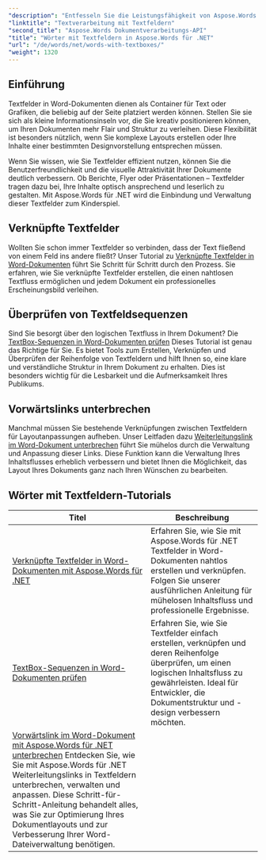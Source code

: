 ```yaml
---
"description": "Entfesseln Sie die Leistungsfähigkeit von Aspose.Words für .NET mit diesen ausführlichen Tutorials zur Arbeit mit Textfeldern und zur Verbesserung des Dokumentdesigns und der Funktionalität."
"linktitle": "Textverarbeitung mit Textfeldern"
"second_title": "Aspose.Words Dokumentverarbeitungs-API"
"title": "Wörter mit Textfeldern in Aspose.Words für .NET"
"url": "/de/words/net/words-with-textboxes/"
"weight": 1320
---
```


## Einführung

Textfelder in Word-Dokumenten dienen als Container für Text oder Grafiken, die beliebig auf der Seite platziert werden können. Stellen Sie sie sich als kleine Informationsinseln vor, die Sie kreativ positionieren können, um Ihren Dokumenten mehr Flair und Struktur zu verleihen. Diese Flexibilität ist besonders nützlich, wenn Sie komplexe Layouts erstellen oder Ihre Inhalte einer bestimmten Designvorstellung entsprechen müssen.

Wenn Sie wissen, wie Sie Textfelder effizient nutzen, können Sie die Benutzerfreundlichkeit und die visuelle Attraktivität Ihrer Dokumente deutlich verbessern. Ob Berichte, Flyer oder Präsentationen – Textfelder tragen dazu bei, Ihre Inhalte optisch ansprechend und leserlich zu gestalten. Mit Aspose.Words für .NET wird die Einbindung und Verwaltung dieser Textfelder zum Kinderspiel.

## Verknüpfte Textfelder

Wollten Sie schon immer Textfelder so verbinden, dass der Text fließend von einem Feld ins andere fließt? Unser Tutorial zu [Verknüpfte Textfelder in Word-Dokumenten](./linked-text-boxes/) führt Sie Schritt für Schritt durch den Prozess. Sie erfahren, wie Sie verknüpfte Textfelder erstellen, die einen nahtlosen Textfluss ermöglichen und jedem Dokument ein professionelles Erscheinungsbild verleihen.

## Überprüfen von Textfeldsequenzen

Sind Sie besorgt über den logischen Textfluss in Ihrem Dokument? Die [TextBox-Sequenzen in Word-Dokumenten prüfen](./textbox-sequences-check/) Dieses Tutorial ist genau das Richtige für Sie. Es bietet Tools zum Erstellen, Verknüpfen und Überprüfen der Reihenfolge von Textfeldern und hilft Ihnen so, eine klare und verständliche Struktur in Ihrem Dokument zu erhalten. Dies ist besonders wichtig für die Lesbarkeit und die Aufmerksamkeit Ihres Publikums.

## Vorwärtslinks unterbrechen

Manchmal müssen Sie bestehende Verknüpfungen zwischen Textfeldern für Layoutanpassungen aufheben. Unser Leitfaden dazu [Weiterleitungslink im Word-Dokument unterbrechen](./break-forward-link/) führt Sie mühelos durch die Verwaltung und Anpassung dieser Links. Diese Funktion kann die Verwaltung Ihres Inhaltsflusses erheblich verbessern und bietet Ihnen die Möglichkeit, das Layout Ihres Dokuments ganz nach Ihren Wünschen zu bearbeiten.

## Wörter mit Textfeldern-Tutorials
| Titel | Beschreibung |
| --- | --- |
| [Verknüpfte Textfelder in Word-Dokumenten mit Aspose.Words für .NET](./linked-text-boxes/) | Erfahren Sie, wie Sie mit Aspose.Words für .NET Textfelder in Word-Dokumenten nahtlos erstellen und verknüpfen. Folgen Sie unserer ausführlichen Anleitung für mühelosen Inhaltsfluss und professionelle Ergebnisse. |
| [TextBox-Sequenzen in Word-Dokumenten prüfen](./textbox-sequences-check/) | Erfahren Sie, wie Sie Textfelder einfach erstellen, verknüpfen und deren Reihenfolge überprüfen, um einen logischen Inhaltsfluss zu gewährleisten. Ideal für Entwickler, die Dokumentstruktur und -design verbessern möchten. |
| [Vorwärtslink im Word-Dokument mit Aspose.Words für .NET unterbrechen](./break-forward-link/) Entdecken Sie, wie Sie mit Aspose.Words für .NET Weiterleitungslinks in Textfeldern unterbrechen, verwalten und anpassen. Diese Schritt-für-Schritt-Anleitung behandelt alles, was Sie zur Optimierung Ihres Dokumentlayouts und zur Verbesserung Ihrer Word-Dateiverwaltung benötigen. |